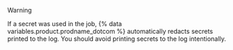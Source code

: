 > [!WARNING]
> If a secret was used in the job, {% data variables.product.prodname_dotcom %} automatically redacts secrets printed to the log. You should avoid printing secrets to the log intentionally.
